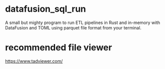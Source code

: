 # datafusion_sql_run
A small but mighty program to run ETL pipelines in Rust and in-memory with DataFusion and TOML using parquet file format from your terminal.

# recommended file viewer
https://www.tadviewer.com/
